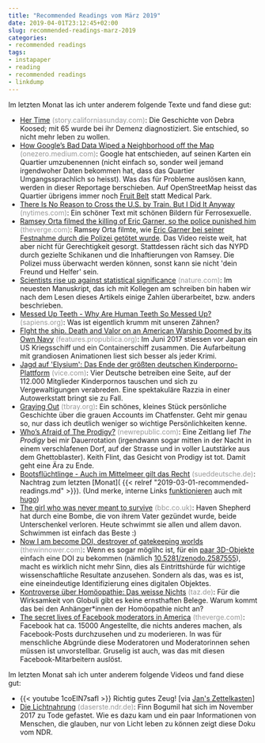 ```yaml
---
title: "Recommended Readings vom März 2019"
date: 2019-04-01T23:12:45+02:00
slug: recommended-readings-marz-2019
categories:
- recommended readings
tags:
- instapaper
- reading
- recommended readings
- linkdump
---
```


Im letzten Monat las ich unter anderem folgende Texte und fand diese gut:

- [Her Time](https://story.californiasunday.com/assisted-suicide) <span style="color: #999999;">(story.californiasunday.com)</span>: Die Geschichte von Debra Koosed; mit 65 wurde bei ihr Demenz diagnostiziert. Sie entschied, so nicht mehr leben zu wollen.
- [How Google’s Bad Data Wiped a Neighborhood off the Map](https://onezero.medium.com/how-googles-bad-data-wiped-a-neighborhood-off-the-map-80c4c13f1c2b) <span style="color: #999999;">(onezero.medium.com)</span>: Google hat entschieden, auf seinen Karten ein Quartier umzubenennen (nicht einfach so, sonder weil jemand irgendwoher Daten bekommen hat, dass das Quartier Umgangssprachlich so heisst). Was das für Probleme auslösen kann, werden in dieser Reportage berschieben. Auf OpenStreetMap heisst das Quartier übrigens immer noch [Fruit Belt](https://www.openstreetmap.org/relation/9418827) statt Medical Park.
- [There Is No Reason to Cross the U.S. by Train. But I Did It Anyway](https://www.nytimes.com/interactive/2019/03/20/magazine/train-across-america-amtrak.html) <span style="color: #999999;">(nytimes.com)</span>: Ein schöner Text mit schönen Bildern für Ferrosexuelle.
- [Ramsey Orta filmed the killing of Eric Garner, so the police punished him](https://www.theverge.com/2019/3/13/18253848/eric-garner-footage-ramsey-orta-police-brutality-killing-safety) <span style="color: #999999;">(theverge.com)</span>: Ramsey Orta filmte, wie [Eric Garner bei seiner Festnahme durch die Polizei getötet wurde](https://de.wikipedia.org/wiki/Todesfall_Eric_Garner). Das Video reiste weit, hat aber nicht für Gerechtigkeit gesorgt. Stattdessen rächt sich das NYPD durch gezielte Schikanen und die Inhaftierungen von Ramsey. Die Polizei muss überwacht werden können, sonst kann sie nicht 'dein Freund und Helfer' sein.
- [Scientists rise up against statistical significance](https://www.nature.com/articles/d41586-019-00857-9?error=cookies_not_supported&amp;code=a161d7c4-08ee-4316-815f-0a3249150b28) <span style="color: #999999;">(nature.com)</span>: Im neuesten Manuskript, das ich mit Kollegen am schreiben bin haben wir nach dem Lesen dieses Artikels einige Zahlen überarbeitet, bzw. anders beschrieben.
- [Messed Up Teeth - Why Are Human Teeth So Messed Up?](https://www.sapiens.org/body/human-teeth-evolution/) <span style="color: #999999;">(sapiens.org)</span>: Was ist eigentlich krumm mit unseren Zähnen?
- [FIght the ship. Death and Valor on an American Warship Doomed by its Own Navy](https://features.propublica.org/navy-accidents/uss-fitzgerald-destroyer-crash-crystal/) <span style="color: #999999;">(features.propublica.org)</span>: Im Juni 2017 stiessen vor Japan ein US Kriegsschiff und ein Containerschiff zusammen. Die Aufarbeitung mit grandiosen Animationen liest sich besser als jeder Krimi.
- [Jagd auf 'Elysium': Das Ende der größten deutschen Kinderporno-Plattform](https://www.vice.com/de/article/panv87/jagd-auf-elysium-das-ende-der-grossten-deutschen-kinderporno-plattform) <span style="color: #999999;">(vice.com)</span>: Vier Deutsche betreiben  eine Seite, auf der 112.000 Mitglieder Kinderpornos tauschen und sich zu  Vergewaltigungen verabreden. Eine spektakuläre Razzia in einer  Autowerkstatt bringt sie zu Fall.
- [Graying Out](https://www.tbray.org/ongoing/When/201x/2019/03/11/Lights-Going-Out) <span style="color: #999999;">(tbray.org)</span>: Ein schönes, kleines Stück persönliche Geschichte über die grauen Accounts im Chatfenster. Geht mir genau so, nur dass ich deutlich weniger so wichtige Persönlichkeiten kenne.
- [Who’s Afraid of The Prodigy?](https://newrepublic.com/article/153218/whos-afraid-prodigy) <span style="color: #999999;">(newrepublic.com)</span>: Eine Zeitlang lief *The Prodigy* bei mir Dauerrotation (irgendwann sogar mitten in der Nacht in einem verschlafenen Dorf, auf der Strasse und in voller Lautstärke aus dem Ghettoblaster). Keith Flint, das Gesicht von Prodigy ist tot. Damit geht eine Ära zu Ende.
- [Bootsflüchtlinge - Auch im Mittelmeer gilt das Recht](https://www.sueddeutsche.de/politik/fluechtlinge-mittelmeer-libyen-salvini-italien-menschenrechtskonvention-1.4255174) <span style="color: #999999;">(sueddeutsche.de)</span>: Nachtrag zum letzten [Monat]( {{< relref "2019-03-01-recommended-readings.md" >}}). (Und merke, interne Links [funktionieren](https://github.com/habi/blog/commit/357c6c74f93ac097f14a7c2801cc8f579000657e#diff-178383e823eeeba89d6551e75f3613fbL28) auch mit [hugo](https://gohugo.io/))
- [The girl who was never meant to survive](https://www.bbc.co.uk/news/resources/idt-sh/haven_shepherd) <span style="color: #999999;">(bbc.co.uk)</span>:  Haven Shepherd hat durch eine Bombe, die von ihrem Vater gezündet wurde, beide Unterschenkel verloren. Heute schwimmt sie allen und allem davon. Schwimmen ist einfach das Beste :)
- [Now I am become DOI, destroyer of gatekeeping worlds](https://thewinnower.com/papers/282-now-i-am-become-doi-destroyer-of-gatekeeping-worlds) <span style="color: #999999;">(thewinnower.com)</span>: Wenn es sogar möglihc ist, für ein [paar 3D-Objekte](https://github.com/TomoGraphics/Hol3Drs) einfach eine DOI zu bekommen (nämlich [10.5281/zenodo.2587555](https://zenodo.org/record/2587555)), macht es wirklich nicht mehr Sinn, dies als Eintrittshürde für wichtige wissenschaftliche Resultate anzusehen. Sondern als das, was es ist, eine eineindeutige Identifizierung eines digitalen Objektes.
- [Kontroverse über Homöopathie: Das weisse Nichts](https://www.taz.de/!5574123/) <span style="color: #999999;">(taz.de)</span>: Für die Wirksamkeit von Globuli gibt es keine ernsthaften Belege. Warum kommt das bei den Anhänger*innen der Homöopathie nicht an?
- [The secret lives of Facebook moderators in America](https://www.theverge.com/2019/2/25/18229714/cognizant-facebook-content-moderator-interviews-trauma-working-conditions-arizona) <span style="color: #999999;">(theverge.com)</span>: Facebook hat ca. 15000 Angestellte, die nichts anderes machen, als Facebook-Posts durchzusehen und zu moderieren. In was für menschliche Abgründe diese Moderatoren und Moderatorinnen sehen müssen ist unvorstellbar. Gruselig ist auch, was das mit diesen Facebook-Mitarbeitern auslöst.

Im letzten Monat sah ich unter anderem folgende Videos und fand diese gut:

- {{< youtube 1coEIN7safI >}} Richtig gutes Zeug! [via [Jan's Zettelkasten](https://pieceoplastic.com/zk/2019/03/19/)]
- [Die Lichtnahrung](https://www.ndr.de/fernsehen/sendungen/panorama_die_reporter/Die-Lichtnahrung,sendung875712.html) <span style="color: #999999;">(daserste.ndr.de)</span>: Finn Bogumil hat sich im November 2017 zu Tode gefastet. Wie es dazu kam und ein paar Informationen von Menschen, die glauben, nur von Licht leben zu können zeigt diese Doku vom NDR.
